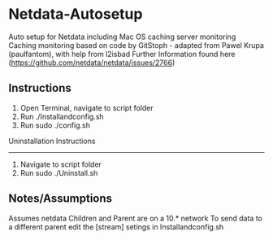 # Netdata-Autosetup
Auto setup for Netdata including Mac OS caching server monitoring
Caching monitoring based on code by GitStoph - adapted from Pawel Krupa (paulfantom), with help from l2isbad
Further Information found here (https://github.com/netdata/netdata/issues/2766)


Instructions
------------


1. Open Terminal, navigate to script folder
2. Run ./Installandconfig.sh
3. Run sudo ./config.sh


Uninstallation Instructions
-------------- ------------

1. Navigate to script folder
2. Run sudo ./Uninstall.sh


Notes/Assumptions
-----------------

Assumes netdata Children and Parent are on a 10.* network
To send data to a different parent edit the [stream] setings in Installandconfig.sh
